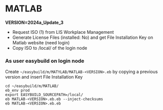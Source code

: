 # MATLAB 

**VERSION=2024a_Update_3**

- Request ISO (1) from LIS Workplace Management
- Generate License Files (installed: No) and get File Installation Key on Matlab website (need login)
- Copy ISO to /local/ of the login node

### As user easybuild on login node

Create `~/easybuild/m/MATYLAB/MATLAB-<VERSION>.eb` by copying a previous version and insert File Installation Key

```shell
cd ~/easybuild/m/MATLAB/
eb_env prod
export EASYBUILD_SOURCEPATH=/local/
eb MATLAB-<VERSION>.eb.eb --inject-checksums
eb MATLAB-<VERSION>.eb.eb
```